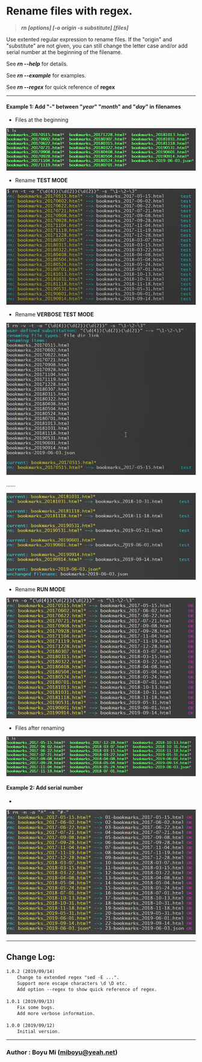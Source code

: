 # Rename files with regex.

> ***rn [options] [-o origin -s substitute] [files]***

Use extented regular expression to rename files. If the "origin" and 
"substitute" are not given, you can still change the letter case and/or
add serial number at the beginning of the filename.

See ***rn --help*** for details.

See ***rn --example*** for examples.

See ***rn --regex*** for quick reference of **regex**

-----------
#### Example 1: Add "-" between "*year*" "*month*" and "*day*" in filenames

- Files at the beginning 

![](example/ls-1.png)

- Rename **TEST MODE**

![](example/rn-1-t.png)

- Rename **VERBOSE TEST MODE**

![](example/rn-1-tv.png)

......

![](example/rn-1-tv2.png)

- Rename **RUN MODE**

![](example/rn-1.png)

- Files after renaming

![](example/ls-2.png)


#### Example 2: Add serial number
-
![](example/rn-2.png)

--------------
## Change Log:

    1.0.2 (2019/09/14)
        Change to extended regex "sed -E ...".
        Support more escape characters \d \D etc.
        Add option --regex to show quick reference of regex.

    1.0.1 (2019/09/13)
        Fix some bugs.
        Add more verbose information.

    1.0.0 (2019/09/12)
        Initial version.

---------------

### **Author  : Boyu Mi (miboyu@yeah.net)**
